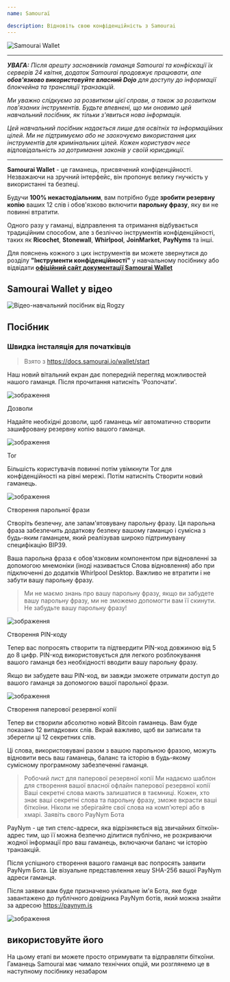 ```yaml
---
name: Samouraï

description: Відновіть свою конфіденційність з Samourai
---
```


![Samourai Wallet](assets/cover.webp)

---

***УВАГА:** Після арешту засновників гаманця Samourai та конфіскації їх серверів 24 квітня, додаток Samourai продовжує працювати, але **обов'язково використовуйте власний Dojo** для доступу до інформації блокчейна та трансляції транзакцій.*

_Ми уважно слідкуємо за розвитком цієї справи, а також за розвитком пов'язаних інструментів. Будьте впевнені, що ми оновимо цей навчальний посібник, як тільки з'явиться нова інформація._

_Цей навчальний посібник надається лише для освітніх та інформаційних цілей. Ми не підтримуємо або не заохочуємо використання цих інструментів для кримінальних цілей. Кожен користувач несе відповідальність за дотримання законів у своїй юрисдикції._

---

**Samourai Wallet** - це гаманець, присвячений конфіденційності. Незважаючи на зручний інтерфейс, він пропонує велику гнучкість у використанні та безпеці.

Будучи **100% некастодіальним**, вам потрібно буде **зробити резервну копію** ваших 12 слів і обов'язково включити **парольну фразу**, яку ви не повинні втратити.

Одного разу у гаманці, відправлення та отримання відбувається традиційним способом, але з безліччю інструментів конфіденційності, таких як **Ricochet**, **Stonewall**, **Whirlpool**, **JoinMarket**, **PayNyms** та інші.

Для пояснень кожного з цих інструментів ви можете звернутися до розділу **"Інструменти конфіденційності"** у навчальному посібнику або відвідати [**офіційний сайт документації Samourai Wallet**](https://docs.samourai.io/)

## Samourai Wallet у відео

![Відео-навчальний посібник від Rogzy](https://youtu.be/ajs1a8m76TI)

## Посібник

### Швидка інсталяція для початківців

> Взято з https://docs.samourai.io/wallet/start

Наш новий вітальний екран дає попередній перегляд можливостей нашого гаманця. Після прочитання натисніть 'Розпочати'.

![зображення](assets/1.webp)

Дозволи

Надайте необхідні дозволи, щоб гаманець міг автоматично створити зашифровану резервну копію вашого гаманця.

![зображення](assets/2.webp)

Tor

Більшість користувачів повинні потім увімкнути Tor для конфіденційності на рівні мережі. Потім натисніть Створити новий гаманець.

![зображення](assets/3.webp)

Створення парольної фрази

Створіть безпечну, але запам'ятовувану парольну фразу. Ця парольна фраза забезпечить додаткову безпеку вашому гаманцю і сумісна з будь-яким гаманцем, який реалізував широко підтримувану специфікацію BIP39.

Ваша парольна фраза є обов'язковим компонентом при відновленні за допомогою мнемоніки (іноді називається Слова відновлення) або при підключенні до додатків Whirlpool Desktop. Важливо не втратити і не забути вашу парольну фразу.

> Ми не маємо знань про вашу парольну фразу, якщо ви забудете вашу парольну фразу, ми не зможемо допомогти вам її скинути.
> Не забудьте вашу парольну фразу!

![зображення](assets/4.webp)

Створення PIN-коду

Тепер вас попросять створити та підтвердити PIN-код довжиною від 5 до 8 цифр. PIN-код використовується для легкого розблокування вашого гаманця без необхідності вводити вашу парольну фразу.

Якщо ви забудете ваш PIN-код, ви завжди зможете отримати доступ до вашого гаманця за допомогою вашої парольної фрази.

![зображення](assets/5.webp)

Створення паперової резервної копії

Тепер ви створили абсолютно новий Bitcoin гаманець. Вам буде показано 12 випадкових слів. Вкрай важливо, щоб ви записали та зберегли ці 12 секретних слів.

Ці слова, використовувані разом з вашою парольною фразою, можуть відновити весь ваш гаманець, баланс та історію в будь-якому сумісному програмному забезпеченні гаманця.

> Робочий лист для паперової резервної копії Ми надаємо шаблон для створення вашої власної офлайн паперової резервної копії
Ваші секретні слова мають залишатися в таємниці. Кожен, хто знає ваші секретні слова та парольну фразу, зможе вкрасти ваші біткоїни. Ніколи не зберігайте свої слова на комп'ютері або в хмарі.
Заявіть свого PayNym Бота

PayNym - це тип стелс-адреси, яка відрізняється від звичайних біткоїн-адрес тим, що її можна безпечно ділитися публічно, не розкриваючи жодної інформації про ваш гаманець, включаючи баланс чи історію транзакцій.

Після успішного створення вашого гаманця вас попросять заявити PayNym Бота. Це візуальне представлення хешу SHA-256 вашої PayNym адреси гаманця.

Після заявки вам буде призначено унікальне ім'я Бота, яке буде завантажено до публічного довідника PayNym ботів, який можна знайти за адресою https://paynym.is

![зображення](assets/6.webp)

## використовуйте його

На цьому етапі ви можете просто отримувати та відправляти біткоїни. Гаманець Samourai має чимало технічних опцій, ми розглянемо це в наступному посібнику незабаром
